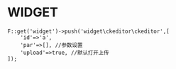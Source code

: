 WIDGET
========
 

	F::get('widget')->push('widget\ckeditor\ckeditor',[
		'id'=>'a',
		'par'=>[], //参数设置
		'upload'=>true, //默认打开上传
	]);